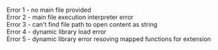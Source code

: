 Error 1 - no main file provided  
Error 2 - main file execution interpreter error  
Error 3 - can't find file path to open content as string  
Error 4 - dynamic library load error  
Error 5 - dynamic library error resoving mapped functions for extension  